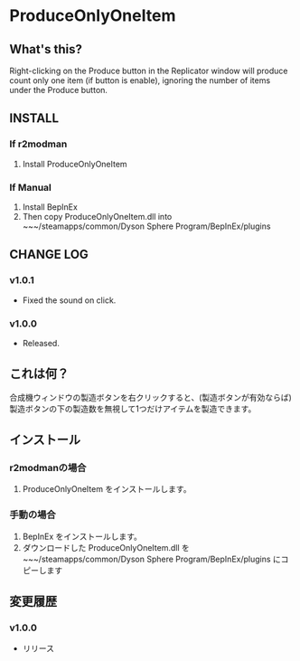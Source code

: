 # ProduceOnlyOneItem

## What's this?

Right-clicking on the Produce button in the Replicator window will produce count only one item (if button is enable), ignoring the number of  items under the Produce button.

## INSTALL

### If r2modman
1. Install ProduceOnlyOneItem

### If Manual
1. Install BepInEx
2. Then copy ProduceOnlyOneItem.dll into ~~~/steamapps/common/Dyson Sphere Program/BepInEx/plugins

## CHANGE LOG

### v1.0.1

 - Fixed the sound on click.

### v1.0.0

 - Released.

## これは何？

合成機ウィンドウの製造ボタンを右クリックすると、(製造ボタンが有効ならば)製造ボタンの下の製造数を無視して1つだけアイテムを製造できます。

## インストール

### r2modmanの場合
1. ProduceOnlyOneItem をインストールします。

### 手動の場合
1. BepInEx をインストールします。
2. ダウンロードした ProduceOnlyOneItem.dll を ~~~/steamapps/common/Dyson Sphere Program/BepInEx/plugins にコピーします

## 変更履歴

### v1.0.0

 - リリース

